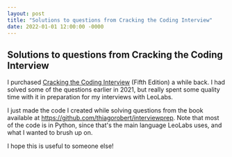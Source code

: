 ```yaml
---
layout: post
title: "Solutions to questions from Cracking the Coding Interview"
date: 2022-01-01 12:00:00 -0000
---
```


## Solutions to questions from Cracking the Coding Interview 

I purchased [Cracking the Coding Interview](https://www.amazon.com/Cracking-Coding-Interview-Programming-Questions/dp/0984782850)
(Fifth Edition) a while back. I had
solved some of the questions earlier in 2021, but really spent some quality time
with it in preparation for my interviews with LeoLabs.

I just made the code I created while solving questions from the book available
at <https://github.com/thiagorobert/interviewprep>. Note that most of the code is in Python,
since that's the main language LeoLabs uses, and what I wanted to brush up on.

I hope this is useful to someone else!
